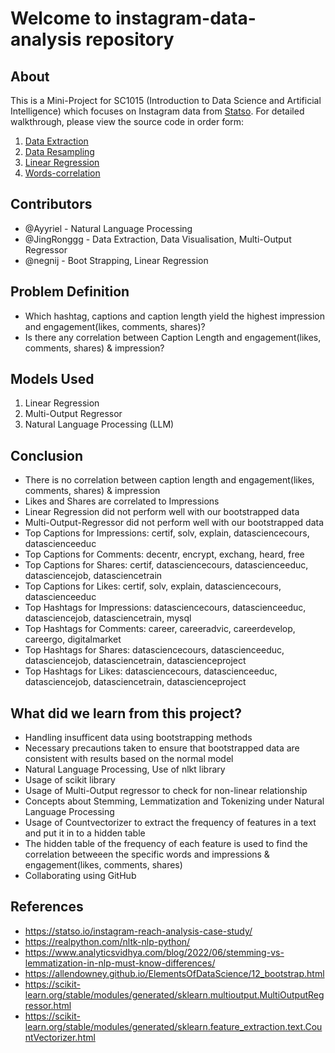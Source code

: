 # Welcome to instagram-data-analysis repository 

## About 

This is a Mini-Project for SC1015 (Introduction to Data Science and Artificial Intelligence) which focuses on Instagram data from [Statso](https://statso.io/instagram-reach-analysis-case-study/). For detailed walkthrough, please view the source code in order form: 

1. [Data Extraction](https://github.com/JingRonggg/DSAI-project/blob/main/data%20extraction.ipynb)
2. [Data Resampling](https://github.com/JingRonggg/DSAI-project/blob/main/data%20resampling.ipynb)
3. [Linear Regression](https://github.com/JingRonggg/DSAI-project/blob/main/linear-regression.ipynb)
4. [Words-correlation](https://github.com/JingRonggg/DSAI-project/blob/main/words-correlation.ipynb)

## Contributors 

- @Ayyriel - Natural Language Processing 
- @JingRonggg - Data Extraction, Data Visualisation, Multi-Output Regressor
- @negnij - Boot Strapping, Linear Regression  

## Problem Definition 
- Which hashtag, captions and caption length yield the highest impression and engagement(likes, comments, shares)?
- Is there any correlation between Caption Length and engagement(likes, comments, shares) & impression?

## Models Used 

1. Linear Regression
2. Multi-Output Regressor
3. Natural Language Processing (LLM)

## Conclusion 
- There is no correlation between caption length and engagement(likes, comments, shares) & impression
- Likes and Shares are correlated to Impressions
- Linear Regression did not perform well with our bootstrapped data
- Multi-Output-Regressor did not perform well with our bootstrapped data
- Top Captions for Impressions: certif, solv, explain, datasciencecours, datascienceeduc
- Top Captions for Comments: decentr, encrypt, exchang, heard, free
- Top Captions for Shares: certif, datasciencecours, datascienceeduc, datasciencejob, datasciencetrain
- Top Captions for Likes: certif, solv, explain, datasciencecours, datascienceeduc
- Top Hashtags for Impressions: datasciencecours, datascienceeduc, datasciencejob, datasciencetrain, mysql
- Top Hashtags for Comments: career, careeradvic, careerdevelop, careergo, digitalmarket
- Top Hashtags for Shares: datasciencecours, datascienceeduc, datasciencejob, datasciencetrain, datascienceproject
- Top Hashtags for Likes: datasciencecours, datascienceeduc, datasciencejob, datasciencetrain, datascienceproject


## What did we learn from this project? 
- Handling insufficent data using bootstrapping methods 
- Necessary precautions taken to ensure that bootstrapped data are consistent with results based on the normal model 
- Natural Language Processing, Use of nlkt library
- Usage of scikit library
- Usage of Multi-Output regressor to check for non-linear relationship
- Concepts about Stemming, Lemmatization and Tokenizing under Natural Language Processing
- Usage of Countvectorizer to extract the frequency of features in a text and put it in to a hidden table
- The hidden table of the frequency of each feature is used to find the correlation betweeen the specific words and impressions & engagement(likes, comments, shares)
- Collaborating using GitHub 

## References 
- https://statso.io/instagram-reach-analysis-case-study/
- https://realpython.com/nltk-nlp-python/
- https://www.analyticsvidhya.com/blog/2022/06/stemming-vs-lemmatization-in-nlp-must-know-differences/
- https://allendowney.github.io/ElementsOfDataScience/12_bootstrap.html
- https://scikit-learn.org/stable/modules/generated/sklearn.multioutput.MultiOutputRegressor.html
- https://scikit-learn.org/stable/modules/generated/sklearn.feature_extraction.text.CountVectorizer.html

